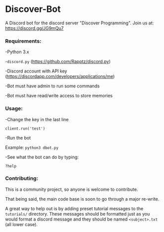 # Discover-Bot
A Discord bot for the discord server "Discover Programming". Join us at: https://discord.gg/JG9mQu7

### Requirements:
-Python 3.x

-````discord.py```` (https://github.com/Rapptz/discord.py)

-Discord account with API key (https://discordapp.com/developers/applications/me)

-Bot must have admin to run some commands

-Bot must have read/write access to store memories

### Usage:

-Change the key in the last line 
 
````client.run('test')````

-Run the bot

Example: ````python3 dbot.py````

-See what the bot can do by typing:

```?help```

### Contributing:
This is a community project, so anyone is welcome to contribute. 

That being said, the main code base is soon to go through a major re-write.

A great way to help out is by adding preset tutorial messages to the ```tutorials/``` directory. These messages should be formatted just as you would format a discord message and they should be named ```<subject>.txt``` (all lower case).